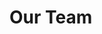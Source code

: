 <script setup>
import { VPTeamMembers } from 'vitepress/theme'

const members = [
  {
    avatar: 'https://www.github.com/HuakunShen.png',
    name: 'Huakun Shen',
    title: 'Creator',
    links: [
      { icon: 'github', link: 'https://github.com/HuakunShen' },
      { icon: 'twitter', link: 'https://twitter.com/huakunshen' }
    ]
  },
  {
    avatar: 'https://www.github.com/JackyKLai.png',
    name: 'Huakun Shen',
    title: 'Member',
    links: [
      { icon: 'github', link: 'https://github.com/JackyKLai' },
      { icon: 'twitter', link: 'https://twitter.com/NA60059044' }
    ]
  }
]
</script>

# Our Team

<VPTeamMembers size="small" :members="members" />
